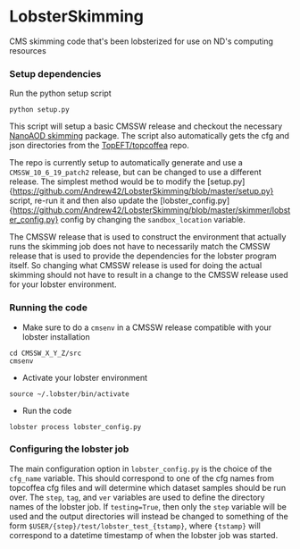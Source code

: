 # LobsterSkimming
CMS skimming code that's been lobsterized for use on ND's computing resources


### Setup dependencies
Run the python setup script
```
python setup.py
```
This script will setup a basic CMSSW release and checkout the necessary [NanoAOD skimming](https://github.com/cms-nanoAOD/nanoAOD-tools) package. The script also automatically gets the cfg and json directories from the [TopEFT/topcoffea](https://github.com/TopEFT/topcoffea/tree/master) repo.

The repo is currently setup to automatically generate and use a `CMSSW_10_6_19_patch2` release, but can be changed to use a different release. The simplest method would be to modify the [setup.py]{https://github.com/Andrew42/LobsterSkimming/blob/master/setup.py} script, re-run it and then also update the [lobster_config.py]{https://github.com/Andrew42/LobsterSkimming/blob/master/skimmer/lobster_config.py} config by changing the `sandbox_location` variable.

The CMSSW release that is used to construct the environment that actually runs the skimming job does not have to necessarily match the CMSSW release that is used to provide the dependencies for the lobster program itself. So changing what CMSSW release is used for doing the actual skimming should not have to result in a change to the CMSSW release used for your lobster environment.

### Running the code
- Make sure to do a `cmsenv` in a CMSSW release compatible with your lobster installation
```
cd CMSSW_X_Y_Z/src
cmsenv
```
- Activate your lobster environment
```
source ~/.lobster/bin/activate
```
- Run the code
```
lobster process lobster_config.py
```

### Configuring the lobster job
The main configuration option in `lobster_config.py` is the choice of the `cfg_name` variable. This should correspond to one of the cfg names from topcoffea cfg files and will determine which dataset samples should be run over. The `step`, `tag`, and `ver` variables are used to define the directory names of the lobster job. If `testing=True`, then only the `step` variable will be used and the output directories will instead be changed to something of the form `$USER/{step}/test/lobster_test_{tstamp}`, where `{tstamp}` will correspond to a datetime timestamp of when the lobster job was started.
